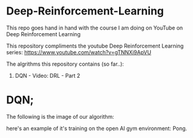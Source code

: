 # Deep-Reinforcement-Learning
This repo goes hand in hand with the course I am doing on YouTube on Deep Reinforcement Learning


This repository compliments the youtube Deep Reinforcement Learning series: https://www.youtube.com/watch?v=gTNNXi9ApVU

The algrithms this repository contains (so far..):
1. DQN - Video: DRL - Part 2

# DQN;
The following is the image of our algorithm:

here's an example of it's training on the open AI gym environment: Pong.


